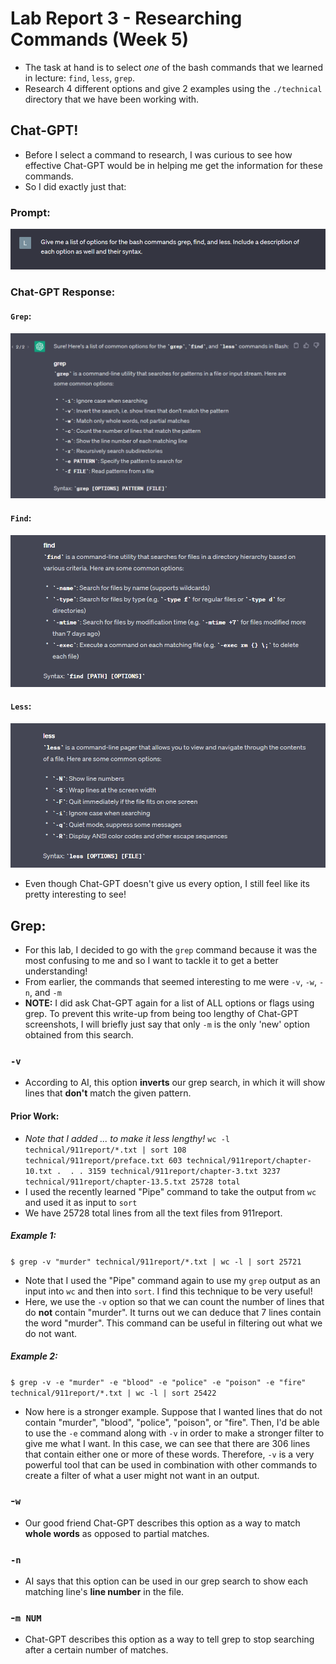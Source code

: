 # **Lab Report 3 - Researching Commands (Week 5)**
* The task at hand is to select *one* of the bash commands that we learned in lecture: `find`, `less`, `grep`.
* Research 4 different options and give 2 examples using the `./technical` directory that we have been working with.
 
## Chat-GPT!
* Before I select a command to research, I was curious to see how effective Chat-GPT would be in helping me get the information for these commands.
* So I did exactly just that:
 
### Prompt:
![Image](images/Prompt.png)
 
### Chat-GPT Response:
#### `Grep`:
![Image](images/grep.png)
####  `Find`:
![Image](images/find.png)
#### `Less`:
![Image](images/less.png)
 
* Even though Chat-GPT doesn't give us every option, I still feel like its pretty interesting to see!

## **Grep:**
* For this lab, I decided to go with the `grep` command because it was the most confusing to me and so I want to tackle it to get a better understanding!
* From earlier, the commands that seemed interesting to me were `-v`, `-w`, `-n`, and `-m`
* **NOTE:** I did ask Chat-GPT again for a list of ALL options or flags using grep. To prevent this write-up from being too lengthy of Chat-GPT screenshots, I will briefly just say that only `-m` is the only 'new' option obtained from this search.

### `-v`
* According to AI, this option **inverts** our grep search, in which it will show lines that **don't** match the given pattern.
#### Prior Work: 
* *Note that I added ... to make it less lengthy!*
`wc -l technical/911report/*.txt | sort
    108 technical/911report/preface.txt
    603 technical/911report/chapter-10.txt
  . 
  .
  .
   3159 technical/911report/chapter-3.txt
   3237 technical/911report/chapter-13.5.txt
  25728 total`
* I used the recently learned "Pipe" command to take the output from `wc` and used it as input to `sort`
* We have 25728 total lines from all the text files from 911report.
##### Example 1:
`$ grep -v "murder" technical/911report/*.txt | wc -l | sort
25721`
* Note that I used the "Pipe" command again to use my `grep` output as an input into `wc` and then into `sort`. I find this technique to be very useful!
* Here, we use the `-v` option so that we can count the number of lines that do **not** contain "murder". It turns out we can deduce that 7 lines contain the word "murder". This command can be useful in filtering out what we do not want.

##### Example 2: 
`$ grep -v -e "murder" -e "blood" -e "police" -e "poison" -e "fire" technical/911report/*.txt | wc -l | sort
25422`
* Now here is a stronger example. Suppose that I wanted lines that do not contain "murder", "blood", "police", "poison", or "fire". Then, I'd be able to use the `-e` command along with `-v` in order to make a stronger filter to give me what I want. In this case, we can see that there are 306 lines that contain either one or more of these words. Therefore, `-v` is a very powerful tool that can be used in combination with other commands to create a filter of what a user might not want in an output.

### -`w`
* Our good friend Chat-GPT describes this option as a way to match **whole words** as opposed to partial matches.




### `-n`
* AI says that this option can be used in our grep search to show each matching line's **line number** in the file.




### -`m NUM`
* Chat-GPT describes this option as a way to tell grep to stop searching after a certain number of matches.



